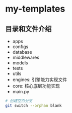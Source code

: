 # my-templates

## 目录和文件介绍
- apps  
- configs
- database
- middlewares
- models
- tests
- utils
- engines: 引擎能力实现文件
- core: 核心底层功能实现
- main.py


```bash
# 创建空白分支
git switch --orphan blank
```